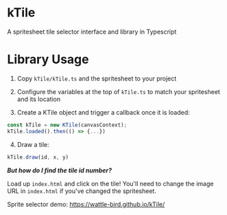# kTile

A spritesheet tile selector interface and library in Typescript

# Library Usage

1. Copy `kTile/kTile.ts` and the spritesheet to your project

2. Configure the variables at the top of `kTile.ts` to match your spritesheet and its location

3. Create a KTile object and trigger a callback once it is loaded:
```typescript
const kTile = new KTile(canvasContext);
kTile.loaded().then(() => {...})
```

4. Draw a tile:
```typescript
kTile.draw(id, x, y)
```

***But how do I find the tile id number?***

Load up `index.html` and click on the tile! You'll need to change the image URL in `index.html` if you've changed the spritesheet.

Sprite selector demo: <https://wattle-bird.github.io/kTile/>
